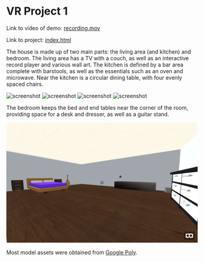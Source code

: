 # VR Project 1
Link to video of demo: <a href="https://github.com/scottblechman/CS-5331-001-Project1/blob/master/recording.mov">recording.mov</a>

Link to project: <a href="https://rawgit.com/scottblechman/CS-5331-001-Project1/master/index.html">index.html</a>

The house is made up of two main parts: the living area (and kitchen) and bedroom. The living area has a TV with a couch,
as well as an interactive record player and various wall art. The kitchen is defined by a bar area complete with barstools,
as well as the essentials such as an oven and microwave. Near the kitchen is a circular dining table, with four evenly
spaced chairs.

![screenshot](screenshot/living_area.png "Screenshot")
![screenshot](screenshot/tv.png "Screenshot")
![screenshot](screenshot/turntable.png "Screenshot")
![screenshot](screenshot/kitchen.png "Screenshot")
 
The bedroom keeps the bed and end tables near the corner of the room, providing space for a desk and dresser, as well
as a guitar stand. 

![screenshot](screenshot/bedroom.png "Screenshot")

Most model assets were obtained from <a href="https://poly.google.com/">Google Poly</a>.